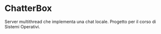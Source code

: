 # ChatterBox
Server multithread che implementa una chat locale.
Progetto per il corso di Sistemi Operativi.
